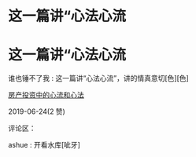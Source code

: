 # 这一篇讲“心法心流

# 这一篇讲“心法心流

谁也锤不了我 : 这一篇讲“心法心流”，讲的情真意切[色][色]

[房产投资中的心流和心法](https://mp.weixin.qq.com/s/yjPDUtahb5qpjyb-i_Yu5A)

2019-06-24(2 赞)

评论区：

ashue : 开看水库[呲牙]